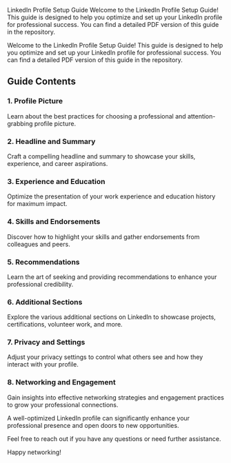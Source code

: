 LinkedIn Profile Setup Guide
Welcome to the LinkedIn Profile Setup Guide! This guide is designed to help you optimize and set up your LinkedIn profile for professional success. You can find a detailed PDF version of this guide in the repository.


Welcome to the LinkedIn Profile Setup Guide! This guide is designed to help you optimize and set up your LinkedIn profile for professional success. You can find a detailed PDF version of this guide in the repository.


## Guide Contents

### 1. Profile Picture
Learn about the best practices for choosing a professional and attention-grabbing profile picture.

### 2. Headline and Summary
Craft a compelling headline and summary to showcase your skills, experience, and career aspirations.

### 3. Experience and Education
Optimize the presentation of your work experience and education history for maximum impact.

### 4. Skills and Endorsements
Discover how to highlight your skills and gather endorsements from colleagues and peers.

### 5. Recommendations
Learn the art of seeking and providing recommendations to enhance your professional credibility.

### 6. Additional Sections
Explore the various additional sections on LinkedIn to showcase projects, certifications, volunteer work, and more.

### 7. Privacy and Settings
Adjust your privacy settings to control what others see and how they interact with your profile.

### 8. Networking and Engagement
Gain insights into effective networking strategies and engagement practices to grow your professional connections.

 A well-optimized LinkedIn profile can significantly enhance your professional presence and open doors to new opportunities.

Feel free to reach out if you have any questions or need further assistance.

Happy networking!

